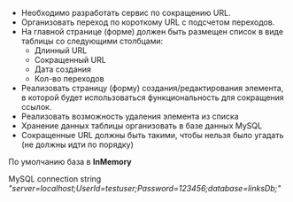 + Необходимо разработать сервис по сокращению URL.
+ Организовать переход по короткому URL с подсчетом переходов.
+ На главной странице (форме) должен быть размещен список в виде таблицы со следующими столбцами:
  * Длинный URL
  * Сокращенный URL
  * Дата создания
  * Кол-во переходов
+ Реализовать страницу (форму) создания/редактирования элемента, в которой будет использоваться функциональность для сокращения ссылок.
+ Реализовать возможность удаления элемента из списка
+ Хранение данных таблицы организовать в базе данных MySQL
+ Сокращенные URL должны быть такими, чтобы нельзя было угадать (не должны идти по порядку)

По умолчанию база в **InMemory**

MySQL connection string *"server=localhost;UserId=testuser;Password=123456;database=linksDb;"*
